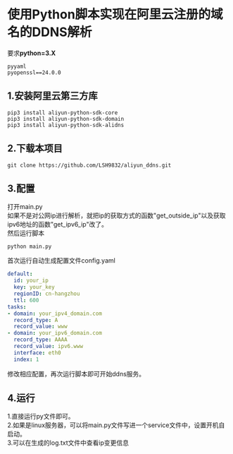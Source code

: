 # 使用Python脚本实现在阿里云注册的域名的DDNS解析
要求**python=3.X**

```
pyyaml
pyopenssl==24.0.0
```

## 1.安装阿里云第三方库
```
pip3 install aliyun-python-sdk-core
pip3 install aliyun-python-sdk-domain
pip3 install aliyun-python-sdk-alidns
```

## 2.下载本项目
```
git clone https://github.com/LSH9832/aliyun_ddns.git
```

## 3.配置
打开main.py<br>
如果不是对公网ip进行解析，就把ip的获取方式的函数"get_outside_ip"以及获取ipv6地址的函数"get_ipv6_ip"改了。<br>
然后运行脚本
```
python main.py
```
首次运行自动生成配置文件config.yaml
```yaml
default:
  id: your_ip
  key: your_key
  regionID: cn-hangzhou
  ttl: 600
tasks:
- domain: your_ipv4_domain.com
  record_type: A
  record_value: www
- domain: your_ipv6_domain.com
  record_type: AAAA
  record_value: ipv6.www
  interface: eth0
  index: 1
```
修改相应配置，再次运行脚本即可开始ddns服务。

## 4.运行
1.直接运行py文件即可。<br>
2.如果是linux服务器，可以将main.py文件写进一个service文件中，设置开机自启动。<br>
3.可以在生成的log.txt文件中查看ip变更信息
